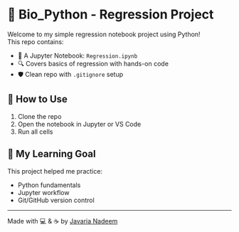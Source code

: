 # 🧠 Bio_Python - Regression Project

Welcome to my simple regression notebook project using Python!  
This repo contains:

- 📘 A Jupyter Notebook: `Regression.ipynb`
- 🔍 Covers basics of regression with hands-on code
- 🛡️ Clean repo with `.gitignore` setup

## 🚀 How to Use

1. Clone the repo
2. Open the notebook in Jupyter or VS Code
3. Run all cells

## 🌸 My Learning Goal

This project helped me practice:
- Python fundamentals
- Jupyter workflow
- Git/GitHub version control

---

Made with 💻 & ☕ by [Javaria Nadeem](https://github.com/JavariaNadeem81)
